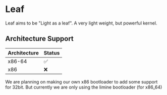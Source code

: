 # Leaf 
Leaf aims to be "Light as a leaf". A very light weight, but powerful kernel.

## Architecture Support
| Architecture 	| Status 	|
|--------------	|--------	|
| x86-64       	| ✅      |
| x86          	| ❌      |

We are planning on making our own x86 bootloader to add some support for 32bit. But currently we are only using the limine bootloader (for x86_64)
